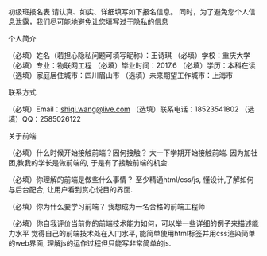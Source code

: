 初级班报名表
请认真、如实、详细填写如下报名信息。 同时，为了避免您个人信息泄露，我们尽可能地避免让您填写过于隐私的信息

个人简介

（必填）姓名（若担心隐私问题可填写昵称）：王诗琪
（必填）学校：重庆大学 （必填）专业：物联网工程 
（必填）毕业时间：2017.6 （必填）学历：本科在读 
（选填）家庭居住城市：四川眉山市 
（选填）未来期望工作城市：上海市

联系方式

（必填）Email：shiqi.wang@live.com 
（选填）联系电话：18523541802 
（选填）QQ：2585026122

关于前端

（必填）什么时候开始接触前端？因何接触？
 大一下学期开始接触前端. 因为加社团,教我的学长是做前端的, 于是有了接触前端的机会.
 
（必填）你理解的前端是做些什么事情？
 至少精通html/css/js, 懂设计,了解如何与后台配合, 让用户看到赏心悦目的界面.
 
（必填）你为什么要学习前端？
 我想成为一名合格的前端工程师
 
（必填）你自我评价当前你的前端技术能力如何，可以举一些详细的例子来描述能力水平
 觉得自己的前端技术处在入门水平, 能简单使用html标签并用css渲染简单的web界面, 理解js的运作过程但只能写非常简单的js.
